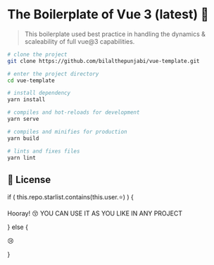 # The Boilerplate of Vue 3 (latest) :beginner:

> This boilerplate used best practice in handling the dynamics & scaleability of full vue@3 capabilities.
```bash
# clone the project
git clone https://github.com/bilalthepunjabi/vue-template.git

# enter the project directory
cd vue-template

# install dependency
yarn install

# compiles and hot-reloads for development
yarn serve

# compiles and minifies for production
yarn build

# lints and fixes files
yarn lint
```

## :page_with_curl: License

if ( this.repo.starlist.contains(this.user.:star:) ) {

Hooray! :kissing_closed_eyes: YOU CAN USE IT AS YOU LIKE IN ANY PROJECT

} else {

:cry:

}
